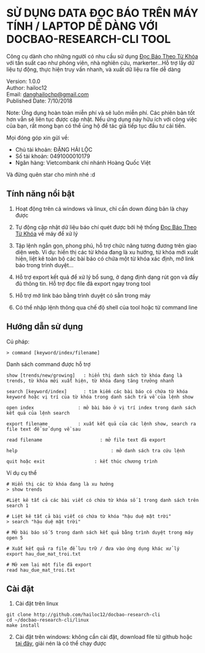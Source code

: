 # SỬ DỤNG DATA ĐỌC BÁO TRÊN MÁY TÍNH / LAPTOP DỄ DÀNG VỚI DOCBAO-RESEARCH-CLI TOOL

Công cụ dành cho những người có nhu cầu sử dụng [Đọc Báo Theo Từ Khóa](http://docbao.danghailoc.com) với tần suất cao như phóng viên, nhà nghiên cứu, markerter...Hỗ trợ lấy dữ liệu tự động, thực hiện truy vấn nhanh, và xuất dữ liệu ra file dễ dàng

Version: 1.0.0  
Author: hailoc12  
Email: danghailochp@gmail.com  
Published Date: 7/10/2018  

Note:
Ứng dụng hoàn toàn miễn phí và sẽ luôn miễn phí. Các phiên bản tốt hơn vẫn sẽ liên tục được cập nhật. Nếu ứng dụng này hữu ích với công việc của bạn, rất mong bạn có thể ủng hộ để tác giả tiếp tục đầu tư cải tiến.

Mọi đóng góp xin gửi về:
- Chủ tài khoản: ĐẶNG HẢI LỘC
- Số tài khoản: 0491000010179
- Ngân hàng: Vietcombank chi nhánh Hoàng Quốc Việt 

Và đừng quên star cho mình nhé :d

## Tính năng nổi bật

1. Hoạt động trên cả windows và linux, chỉ cần down đúng bản là chạy được

2. Tự động cập nhật dữ liệu báo chí quét được bởi hệ thống [Đọc Báo Theo Từ Khóa](http://docbao.danghailoc.com) về máy để xử lý

3. Tập lệnh ngắn gọn, phong phú, hỗ trợ chức năng tương đương trên giao diện web. Ví dụ: hiển thị các từ khóa đang là xu hướng, từ khóa mới xuất hiện, liệt kê toàn bộ các bài báo có chứa một từ khóa xác định, mở link báo trong trình duyệt...

4. Hỗ trợ export kết quả để xử lý bổ sung, ở dạng định dạng rút gọn và đầy đủ thông tin. Hỗ trợ đọc file đã export ngay trong tool

5. Hỗ trợ mở link báo bằng trình duyệt có sẵn trong máy

6. Có thể nhập lệnh thông qua chế độ shell của tool hoặc từ command line

## Hướng dẫn sử dụng

Cú pháp:

~~~
> command [keyword/index/filename]
~~~

Danh sách command được hỗ trợ
~~~
show [trends/new/growing]	: hiển thị danh sách từ khóa đang là trends, từ khóa mới xuất hiện, từ khóa đang tăng trưởng nhanh

search [keyword/index]		: tìm kiếm các bài báo có chứa từ khóa keyword hoặc vị trí của từ khóa trong danh sách trả về của lệnh show

open index                : mở bài báo ở vị trí index trong danh sách kết quả của lệnh search

export filename           : xuất kết quả của các lệnh show, search ra file text để sử dụng về sau

read filename				      : mở file text đã export

help						          : mở danh sách tra cứu lệnh

quit hoặc exit				    : kết thúc chương trình

~~~

Ví dụ cụ thể

~~~
# Hiển thị các từ khóa đang là xu hướng
> show trends
~~~

~~~
#Liệt kê tất cả các bài viết có chứa từ khóa số 1 trong danh sách trên
search 1
~~~

~~~
# Liệt kê tất cả bài viết có chứa từ khóa "hậu duệ mặt trời"
> search "hậu duệ mặt trời"
~~~

~~~
# Mở bài báo số 5 trong danh sách kết quả bằng trình duyệt trong máy
open 5
~~~

~~~
# Xuất kết quả ra file để lưu trữ / đưa vào ứng dụng khác xử lý
export hau_due_mat_troi.txt
~~~

~~~
# Mở xem lại một file đã export
read hau_due_mat_troi.txt
~~~


## Cài đặt

1. Cài đặt trên linux

~~~
git clone http://github.com/hailoc12/docbao-research-cli
cd ~/docbao-research-cli/linux
make install
~~~

2. Cài đặt trên windows: không cần cài đặt, download file từ github hoặc [tại đây](http://docbao.danghailoc.com/export/docbao-research-cli.zip), giải nén là có thể chạy được
